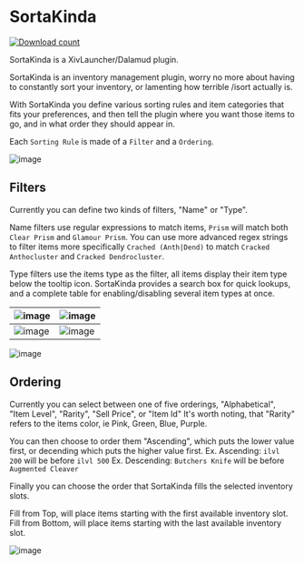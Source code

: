 # SortaKinda
[![Download count](https://img.shields.io/endpoint?url=https://qzysathwfhebdai6xgauhz4q7m0mzmrf.lambda-url.us-east-1.on.aws/SortaKinda)](https://github.com/MidoriKami/SortaKinda)

SortaKinda is a XivLauncher/Dalamud plugin.

SortaKinda is an inventory management plugin, worry no more about having to constantly sort your inventory, or lamenting how terrible /isort actually is.

With SortaKinda you define various sorting rules and item categories that fits your preferences, and then tell the plugin where you want those items to go, and in what order they should appear in.

Each `Sorting Rule` is made of a `Filter` and a `Ordering`.

![image](https://github.com/MidoriKami/SortaKinda/assets/9083275/0e5dc299-bd9c-41f3-b967-4613c617c8b9)

## Filters
Currently you can define two kinds of filters, "Name" or "Type".

Name filters use regular expressions to match items, `Prism` will match both `Clear Prism` and `Glamour Prism`.
You can use more advanced regex strings to filter items more specifically `Crached (Anth|Dend)` to match `Cracked Anthocluster` and `Cracked Dendrocluster`.

Type filters use the items type as the filter, all items display their item type below the tooltip icon.
SortaKinda provides a search box for quick lookups, and a complete table for enabling/disabling several item types at once.

| ![image](https://github.com/MidoriKami/SortaKinda/assets/9083275/36c8399b-6edc-4cf3-92f6-391b80218daa) | ![image](https://github.com/MidoriKami/SortaKinda/assets/9083275/3034ec9f-f438-428e-88a4-a8105f39e408)   |
|----------------|-----------|
| ![image](https://github.com/MidoriKami/SortaKinda/assets/9083275/7e161a51-7f4d-4f21-b2ca-9d3647c14bd7) | ![image](https://github.com/MidoriKami/SortaKinda/assets/9083275/56243fb8-5636-4bc0-a3dd-e10597fd432c)   |


![image](https://github.com/MidoriKami/SortaKinda/assets/9083275/7b314475-3f25-4cf8-bc33-0db678472488)

## Ordering
Currently you can select between one of five orderings, "Alphabetical", "Item Level", "Rarity", "Sell Price", or "Item Id"
It's worth noting, that "Rarity" refers to the items color, ie Pink, Green, Blue, Purple.

You can then choose to order them "Ascending", which puts the lower value first, or decending which puts the higher value first.
Ex. Ascending: `ilvl 200` will be before `ilvl 500`
Ex. Descending: `Butchers Knife` will be before `Augmented Cleaver`

Finally you can choose the order that SortaKinda fills the selected inventory slots.

Fill from Top, will place items starting with the first available inventory slot.
Fill from Bottom, will place items starting with the last available inventory slot.

![image](https://github.com/MidoriKami/SortaKinda/assets/9083275/96def8a1-8966-443e-9ea0-cff03f4ea8cb)





